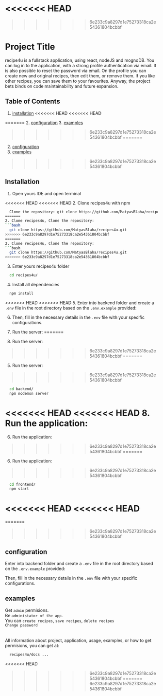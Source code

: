 <<<<<<< HEAD
=======

>>>>>>> 6e233c9a8297d1e75273318ca2e54361804bcbbf
# Project Title

recipe4u is a fullstack application, using react, nodeJS and mognoDB. You can log in to the application, with a strong profile authentication via email. It is also possible to reset the password via email. On the profile you can create new and original recipes, then edit them, or remove them. If you like other recipes, you can save them to your favourites. Anyway, the project bets binds on code maintainability and future expansion.

## Table of Contents

1. [installation](#installation)
<<<<<<< HEAD
<<<<<<< HEAD

=======
2. [configuration](#configuration)
3. [examples](#examples)
>>>>>>> 6e233c9a8297d1e75273318ca2e54361804bcbbf
=======
2. [configuration](#configuration)
3. [examples](#examples)
>>>>>>> 6e233c9a8297d1e75273318ca2e54361804bcbbf

## Installation

1. Open yours IDE and open terminal

<<<<<<< HEAD
<<<<<<< HEAD
2. Clone recipes4u with npm
```bash
  Clone the repository: git clone https://github.com/MatyasBlaha/recipes4u.git
=======
2. Clone recipes4u, Clone the repository:
```bash
  git clone https://github.com/MatyasBlaha/recipes4u.git
>>>>>>> 6e233c9a8297d1e75273318ca2e54361804bcbbf
=======
2. Clone recipes4u, Clone the repository:
```bash
  git clone https://github.com/MatyasBlaha/recipes4u.git
>>>>>>> 6e233c9a8297d1e75273318ca2e54361804bcbbf
```

3. Enter yours recipes4u folder
```bash
  cd recipes4u/
```

4. Install all dependencies
```bash
  npm install
```

<<<<<<< HEAD
<<<<<<< HEAD
5. Enter into backend folder and create a `.env` file in the root directory based on the `.env.example` provided:

6. Then, fill in the necessary details in the `.env` file with your specific configurations.

7. Run the server:
=======
5. Run the server:
>>>>>>> 6e233c9a8297d1e75273318ca2e54361804bcbbf
=======
5. Run the server:
>>>>>>> 6e233c9a8297d1e75273318ca2e54361804bcbbf
```bash
  cd backend/
  npm nodemon server
```

<<<<<<< HEAD
<<<<<<< HEAD
8. Run the application:
=======
6. Run the application:
>>>>>>> 6e233c9a8297d1e75273318ca2e54361804bcbbf
=======
6. Run the application:
>>>>>>> 6e233c9a8297d1e75273318ca2e54361804bcbbf
```bash
  cd frontend/
  npm start
```
<<<<<<< HEAD
<<<<<<< HEAD
=======
=======
>>>>>>> 6e233c9a8297d1e75273318ca2e54361804bcbbf

## configuration

Enter into backend folder and create a `.env` file in the root directory based on the `.env.example` provided:

Then, fill in the necessary details in the `.env` file with your specific configurations.
## examples

Get ``admin`` permisions. \
Be ``administator of the app``. \
You can ``create recipes``, ``save recipes``, ``delete recipes``\
``Change password``\
\
\
All information about project, application, usage, examples, or how to get permisions, you can get at:
```bash
  recipes4u/docs ...
``` 


<<<<<<< HEAD
>>>>>>> 6e233c9a8297d1e75273318ca2e54361804bcbbf
=======
>>>>>>> 6e233c9a8297d1e75273318ca2e54361804bcbbf
